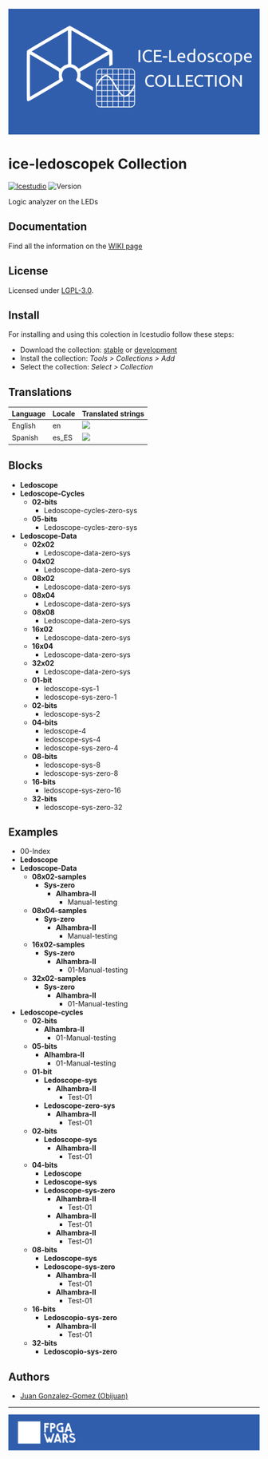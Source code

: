 [![](https://github.com/FPGAwars/iceLedoscope/raw/main/wiki/Logo/iceLedoscope-collection-github.png)](https://github.com/FPGAwars/iceLedoscope/wiki)


# ice-ledoscopek Collection

[![Icestudio][icestudio-image]][icestudio-url]
![Version][version-image]


Logic analyzer on the LEDs
## Documentation
Find all the information on the [WIKI page](https://github.com/FPGAwars/iceLedoscope/wiki)  


## License

Licensed under [LGPL-3.0](https://opensource.org/licenses/LGPL-3.0).

## Install

For installing and using this colection in Icestudio follow these steps:

* Download the collection: [stable](https://github.com/FPGAwars/iceLedoscope/archive/refs/tags/v0.0.1.zip) or [development](https://github.com/FPGAwars/iceLedoscope/archive/refs/heads/main.zip)
* Install the collection: *Tools > Collections > Add*
* Select the collection: *Select > Collection*

## Translations
| Language | Locale | Translated strings |
|----------|--------|--------------------|
| English  |  en    | ![](https://progress-bar.dev/100) |
| Spanish |  es_ES | ![](https://progress-bar.dev/15) |

## Blocks
* **Ledoscope**
* **Ledoscope-Cycles**
  * **02-bits**
    * Ledoscope-cycles-zero-sys
  * **05-bits**
    * Ledoscope-cycles-zero-sys
* **Ledoscope-Data**
  * **02x02**
    * Ledoscope-data-zero-sys
  * **04x02**
    * Ledoscope-data-zero-sys
  * **08x02**
    * Ledoscope-data-zero-sys
  * **08x04**
    * Ledoscope-data-zero-sys
  * **08x08**
    * Ledoscope-data-zero-sys
  * **16x02**
    * Ledoscope-data-zero-sys
  * **16x04**
    * Ledoscope-data-zero-sys
  * **32x02**
    * Ledoscope-data-zero-sys
  * **01-bit**
    * ledoscope-sys-1
    * ledoscope-sys-zero-1
  * **02-bits**
    * ledoscope-sys-2
  * **04-bits**
    * ledoscope-4
    * ledoscope-sys-4
    * ledoscope-sys-zero-4
  * **08-bits**
    * ledoscope-sys-8
    * ledoscope-sys-zero-8
  * **16-bits**
    * ledoscope-sys-zero-16
  * **32-bits**
    * ledoscope-sys-zero-32

## Examples
* 00-Index
* **Ledoscope**
* **Ledoscope-Data**
  * **08x02-samples**
    * **Sys-zero**
      * **Alhambra-II**
        * Manual-testing
  * **08x04-samples**
    * **Sys-zero**
      * **Alhambra-II**
        * Manual-testing
  * **16x02-samples**
    * **Sys-zero**
      * **Alhambra-II**
        * 01-Manual-testing
  * **32x02-samples**
    * **Sys-zero**
      * **Alhambra-II**
        * 01-Manual-testing
* **Ledoscope-cycles**
  * **02-bits**
    * **Alhambra-II**
      * 01-Manual-testing
  * **05-bits**
    * **Alhambra-II**
      * 01-Manual-testing
  * **01-bit**
    * **Ledoscope-sys**
      * **Alhambra-II**
        * Test-01
    * **Ledoscope-zero-sys**
      * **Alhambra-II**
        * Test-01
  * **02-bits**
    * **Ledoscope-sys**
      * **Alhambra-II**
        * Test-01
  * **04-bits**
    * **Ledoscope**
    * **Ledoscope-sys**
    * **Ledoscope-sys-zero**
      * **Alhambra-II**
        * Test-01
      * **Alhambra-II**
        * Test-01
      * **Alhambra-II**
        * Test-01
  * **08-bits**
    * **Ledoscope-sys**
    * **Ledoscope-sys-zero**
      * **Alhambra-II**
        * Test-01
      * **Alhambra-II**
        * Test-01
  * **16-bits**
    * **Ledoscopio-sys-zero**
      * **Alhambra-II**
        * Test-01
  * **32-bits**
    * **Ledoscopio-sys-zero**

## Authors
* [Juan Gonzalez-Gomez (Obijuan)](https://github.com/Obijuan)



-------
![](https://github.com/FPGAwars/icestudio-wiki/raw/main/Logos/fgpawars-banner.svg)


<!-- Badges -->
[icestudio-image]: https://img.shields.io/badge/collection-icestudio-blue.svg
[icestudio-url]: https://github.com/FPGAwars/icestudio
[version-image]: https://img.shields.io/badge/version-v0.0.1-orange.svg
